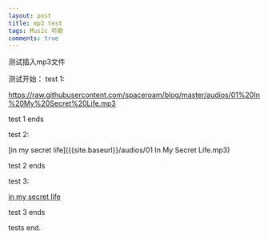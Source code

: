 ```yaml
---
layout: post
title: mp3 test
tags: Music 听歌
comments: true
---
```


测试插入mp3文件

测试开始：
test 1:

https://raw.githubusercontent.com/spaceroam/blog/master/audios/01%20In%20My%20Secret%20Life.mp3

test 1 ends

test 2:

[in my secret life]({{site.baseurl}}/audios/01 In My Secret Life.mp3)

test 2 ends

test 3:

[in my secret life](https://raw.githubusercontent.com/spaceroam/blog/master/audios/01%20In%20My%20Secret%20Life.mp3)

test 3 ends

tests end.
